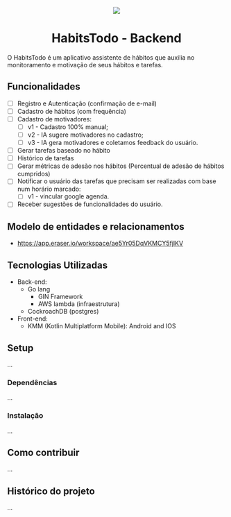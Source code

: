 <p align="center"><img src="https://github.com/Matheus-Lara/science-and-code/assets/63257275/d84b82bc-7597-434f-840c-6d2507e8b85d"></img></p>

<h1 align="center">HabitsTodo - Backend</h1>

O HabitsTodo é um aplicativo assistente de hábitos que auxilia no monitoramento e motivação de seus hábitos e tarefas.

## Funcionalidades

- [ ] Registro e Autenticação (confirmação de e-mail)
- [ ] Cadastro de hábitos (com frequência)
- [ ] Cadastro de motivadores:
  - [ ] v1 - Cadastro 100% manual;
  - [ ] v2 - IA sugere motivadores no cadastro;
  - [ ] v3 - IA gera motivadores e coletamos feedback do usuário.
- [ ] Gerar tarefas baseado no hábito
- [ ] Histórico de tarefas
- [ ] Gerar métricas de adesão nos hábitos (Percentual de adesão de hábitos cumpridos)
- [ ] Notificar o usuário das tarefas que precisam ser realizadas com base num horário marcado:
  - [ ] v1 - vincular google agenda.
- [ ] Receber sugestões de funcionalidades do usuário.

## Modelo de entidades e relacionamentos

- https://app.eraser.io/workspace/ae5Yr05DqVKMCY5fjlKV

## Tecnologias Utilizadas

- Back-end:
  - Go lang
    - GIN Framework
    - AWS lambda (infraestrutura)
  - CockroachDB (postgres)
- Front-end:
  - KMM (Kotlin Multiplatform Mobile): Android and IOS 

## Setup
...

### Dependências
...

### Instalação
...

## Como contribuir
...

## Histórico do projeto
...
